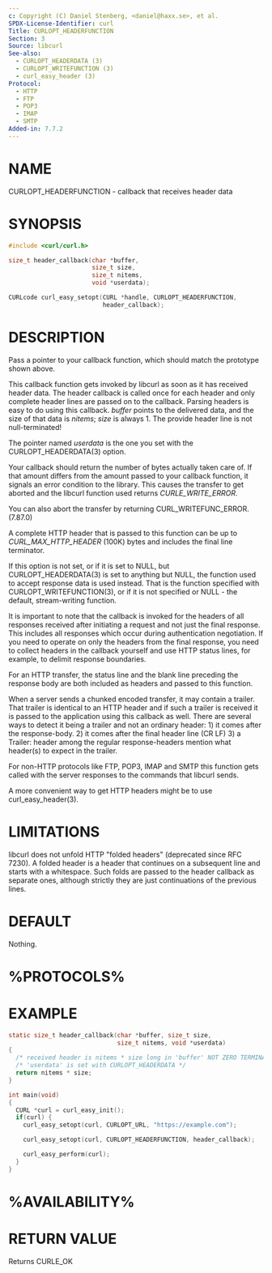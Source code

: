 ```yaml
---
c: Copyright (C) Daniel Stenberg, <daniel@haxx.se>, et al.
SPDX-License-Identifier: curl
Title: CURLOPT_HEADERFUNCTION
Section: 3
Source: libcurl
See-also:
  - CURLOPT_HEADERDATA (3)
  - CURLOPT_WRITEFUNCTION (3)
  - curl_easy_header (3)
Protocol:
  - HTTP
  - FTP
  - POP3
  - IMAP
  - SMTP
Added-in: 7.7.2
---
```


# NAME

CURLOPT_HEADERFUNCTION - callback that receives header data

# SYNOPSIS

~~~c
#include <curl/curl.h>

size_t header_callback(char *buffer,
                       size_t size,
                       size_t nitems,
                       void *userdata);

CURLcode curl_easy_setopt(CURL *handle, CURLOPT_HEADERFUNCTION,
                          header_callback);
~~~

# DESCRIPTION

Pass a pointer to your callback function, which should match the prototype
shown above.

This callback function gets invoked by libcurl as soon as it has received
header data. The header callback is called once for each header and only
complete header lines are passed on to the callback. Parsing headers is easy
to do using this callback. *buffer* points to the delivered data, and the
size of that data is *nitems*; *size* is always 1. The provide header
line is not null-terminated!

The pointer named *userdata* is the one you set with the
CURLOPT_HEADERDATA(3) option.

Your callback should return the number of bytes actually taken care of. If
that amount differs from the amount passed to your callback function, it
signals an error condition to the library. This causes the transfer to get
aborted and the libcurl function used returns *CURLE_WRITE_ERROR*.

You can also abort the transfer by returning CURL_WRITEFUNC_ERROR. (7.87.0)

A complete HTTP header that is passed to this function can be up to
*CURL_MAX_HTTP_HEADER* (100K) bytes and includes the final line terminator.

If this option is not set, or if it is set to NULL, but
CURLOPT_HEADERDATA(3) is set to anything but NULL, the function used to
accept response data is used instead. That is the function specified with
CURLOPT_WRITEFUNCTION(3), or if it is not specified or NULL - the
default, stream-writing function.

It is important to note that the callback is invoked for the headers of all
responses received after initiating a request and not just the final
response. This includes all responses which occur during authentication
negotiation. If you need to operate on only the headers from the final
response, you need to collect headers in the callback yourself and use HTTP
status lines, for example, to delimit response boundaries.

For an HTTP transfer, the status line and the blank line preceding the response
body are both included as headers and passed to this function.

When a server sends a chunked encoded transfer, it may contain a trailer. That
trailer is identical to an HTTP header and if such a trailer is received it is
passed to the application using this callback as well. There are several ways
to detect it being a trailer and not an ordinary header: 1) it comes after the
response-body. 2) it comes after the final header line (CR LF) 3) a Trailer:
header among the regular response-headers mention what header(s) to expect in
the trailer.

For non-HTTP protocols like FTP, POP3, IMAP and SMTP this function gets called
with the server responses to the commands that libcurl sends.

A more convenient way to get HTTP headers might be to use
curl_easy_header(3).

# LIMITATIONS

libcurl does not unfold HTTP "folded headers" (deprecated since RFC 7230). A
folded header is a header that continues on a subsequent line and starts with
a whitespace. Such folds are passed to the header callback as separate ones,
although strictly they are just continuations of the previous lines.

# DEFAULT

Nothing.

# %PROTOCOLS%

# EXAMPLE

~~~c
static size_t header_callback(char *buffer, size_t size,
                              size_t nitems, void *userdata)
{
  /* received header is nitems * size long in 'buffer' NOT ZERO TERMINATED */
  /* 'userdata' is set with CURLOPT_HEADERDATA */
  return nitems * size;
}

int main(void)
{
  CURL *curl = curl_easy_init();
  if(curl) {
    curl_easy_setopt(curl, CURLOPT_URL, "https://example.com");

    curl_easy_setopt(curl, CURLOPT_HEADERFUNCTION, header_callback);

    curl_easy_perform(curl);
  }
}
~~~

# %AVAILABILITY%

# RETURN VALUE

Returns CURLE_OK
